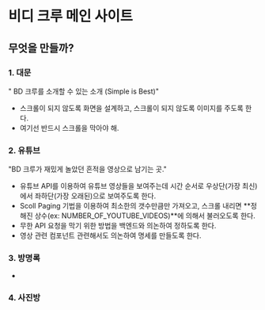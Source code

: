 # 비디 크루 메인 사이트 

## 무엇을 만들까?

### 1. 대문
" BD 크루를 소개할 수 있는 소개 (Simple is Best)"

- 스크롤이 되지 않도록 화면을 설계하고, 스크롤이 되지 않도록 이미지를 주도록 한다.
- 여기선 반드시 스크롤을 막아야 해.

### 2. 유튜브

"BD 크루가 재밌게 놀았던 흔적을 영상으로 남기는 곳."

- 유튜브 API를 이용하여 유튜브 영상들을 보여주는데 시간 순서로 우상단(가장 최신)에서 좌하단(가장 오래된)으로 보여주도록 한다.
- Scoll Paging 기법을 이용하여 최소한의 갯수만큼만 가져오고, 스크롤 내리면 **정해진 상수(ex: NUMBER_OF_YOUTUBE_VIDEOS)**에 의해서 불러오도록 한다.
- 무한 API 요청을 막기 위한 방법을 백엔드와 의논하여 정하도록 한다.
- 영상 관련 컴포넌트 관련해서도 의논하여 명세를 만들도록 한다.

### 3. 방명록

- 

### 4. 사진방
